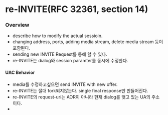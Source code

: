 # re-INVITE(RFC 32361, section 14)

### Overview
- describe how to modify the actual sessioin.
- changing address, ports, adding media stream, delete media stream 등이 포함된다.
- sending new INVITE Request를 통해 할 수 있다.
- re-INVITE는 dialog와 session paramter를 동시에 수정한다.

#### UAC Behavior  
- media를 수정하고싶으면 send INVITE with new offer.
- re-INVITE는 절대 fork되지않는다. single final response만 만들어진다.
- re-INVITE의 request-uri는 AOR이 아니라 현재 dialog를 맺고 있는 UA의 주소이다.  
-
